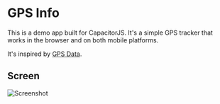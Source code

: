 # GPS Info

This is a demo app built for CapacitorJS. It's a simple GPS tracker that works in the browser and on both mobile platforms.

It's inspired by [GPS Data](https://apps.apple.com/app/id1076838348).

## Screen

![Screenshot](./.github/screen.png)
